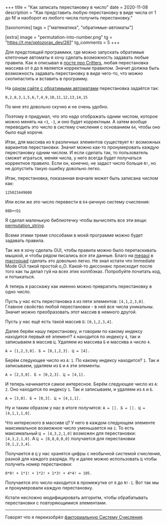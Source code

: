 +++
title = "Как записать перестановку в число"
date = 2020-11-08
description = "Как представить любую перестановку в виде числа от 1 до N! и наоборот из любого числа получить перестановку."

[taxonomies]
tags = ["математика", "обратимые-автоматы"]

[extra]
image = "permutation-into-number.png"
tg = "https://t.me/optozorax_dev/261"
tg_comments = 5
+++

Для предстоящей программки, где можно запускать обратимые клеточные автоматы я хочу сделать возможность задавать любые правила. Как я описывал в [посте про Critters](/critters), любая перестановка массива от `0` до `N` является корректным правилом. Значит должна быть возможность задавать перестановку в виде чего-то, что можно скопипастить и вставить в программу. 

На [одном сайте с обратимыми автоматами](https://dmishin.github.io/js-revca/index.html) перестановка задаётся так:

`0,2,8,3,1,5,6,7,4,9,10,11,12,13,14,15`

По мне это довольно скучно и не очень удобно.

Поэтому я придумал, что это надо отображать одним числом, которое можно менять на `+1`, `-1`, и оно будет корректным. А затем вообще переводить это число в систему счисления с основанием `64`, чтобы оно было ещё короче.

Итак, для массива из `N` различных элементов существует `N!` возможных вариантов перестановки. Значит можно как-то пронумеровать каждую перестановку одним числом. И если сделать так, то пользователь сможет играться, меняя числа, у него всегда будет получаться корректное правило. Если он, конечно, не задаст число больше `N!`, но не допустить такую ошибку довольно легко.

Итак, перестановка, показанная вначале может быть записана числом как:

`125023449600`

Или если же это число перевести в `64`-ричную систему счисления:

`08D+rQ1`

Я сделал маленькую библиотечку чтобы вычислять все эти вещи: [permutation_string](https://github.com/optozorax/permutation_string/blob/master/src/lib.rs).

Всеми этими тремя способами в моей программе можно будет задавать правила.

Так же я хочу сделать GUI, чтобы правила можно было перетаскивать мышкой, и чтобы рядом писались все эти данные. Благо на [megaui](https://twitter.com/fedor_games/status/1313119249146281986) в [macroquad](https://twitter.com/fedor_games/status/1313219605981204482) сделать это довольно легко. Не знал кстати что Immediate Mode GUI такой простой о_О. Какой-то диссонанс происходит после того как ты делал гуй на всех этих коллбэках. Попробуйте почитать код, и потыкаться.

А теперь я расскажу как именно можно превратить перестановку в одно число.

Пусть у нас есть перестановка `А` из пяти элементов: `[4,1,2,3,0]`. Главное свойство любой перестановки - в ней все числа уникальны. Значит можно преобразовать этот массив в немного другой.

Пусть у нас ещё есть такой массив `Б`: `[0,1,2,3,4]`.

Далее берём нашу перестановку, и говорим по какому индексу находится первый её элемент? `4` находится по индексу `4`, так и записываем в массив `Ц`. Удаляем из массива `Б` и массива `А` число `4`. 

`А = [1,2,3,0]. Б = [0,1,2,3]. Ц = [4].`

Берём следующее число из `А`: `1`. По какому индексу находится? `1`. Так и записываем, удаляем из `Б` и `А` эти элементы. 

`А = [2,3,0]. Б = [0,2,3]. Ц = [4,1].`

И теперь начинается самое интересное. Берём следующее число из `А`: `2`. Оно находится по индексу `1`. Так и записываем, и удаляем из `А` и `Б`. 

`А = [3,0]. Б = [0,3]. Ц = [4,1,1].`

Ну и таким образом у нас в итоге получится: `А = []. Б = []. Ц = [4,1,1,1,0]`.

Что интересного в массиве `Ц`? У него в каждом следующем элементе максимальное возможное число уменьшается на `1`. То есть максимальный `Ц = [4,3,2,1,0]` возможен для перестановки: `[4,3,2,1,0]`. А `Ц = [0,0,0,0,0]` получается для перестановки `[0,1,2,3,4]`. 

Получается в `Ц` у нас хранятся цифры с необычной системой счисления, разной для каждого разряда. Ну и далее можно использовать `Ц` чтобы получить номер перестановки:

`0*0! + 1*1! + 1*2! + 1*3! + 4*4! = 105.`

Получается это число находится в промежутке от `0` до `N!-1`. Вот так мы и пронумеровали каждую перестановку.

Кстати несложно модифицировать алгоритм, чтобы обрабатывать перестановки с повторяющимися элементами.

---

Говорят что я переизобрёл [факториальную Систему Счисления](https://en.wikipedia.org/wiki/Factorial_number_system).